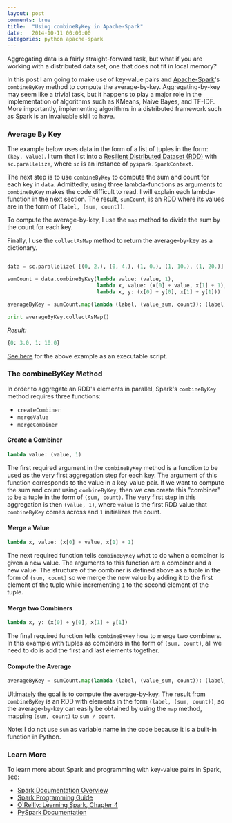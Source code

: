 ```yaml
---
layout: post
comments: true
title:  "Using combineByKey in Apache-Spark"
date:   2014-10-11 00:00:00
categories: python apache-spark
---
```


Aggregating data is a fairly straight-forward task, but what if you are working with a distributed data set, one that does not fit in local memory? 

In this post I am going to make use of key-value pairs and [Apache-Spark](https://spark.apache.org/)'s `combineByKey` method to compute the average-by-key. Aggregating-by-key may seem like a trivial task, but it happens to play a major role in the implementation of algorithms such as KMeans, Naive Bayes, and TF-IDF. More importantly, implementing algorithms in a distributed framework such as Spark is an invaluable skill to have.


### Average By Key

The example below uses data in the form of a list of tuples in the form: `(key, value)`. I turn that list into a [Resilient Distributed Dataset (RDD)](http://www.thecloudavenue.com/2014/01/resilient-distributed-datasets-rdd.html) with `sc.parallelize`, where `sc` is an instance of `pyspark.SparkContext`.

The next step is to use `combineByKey` to compute the sum and count for each key in `data`. Admittedly, using three lambda-functions as arguments to `combineByKey` makes the code difficult to read. I will explain each lambda-function in the next section. The result, `sumCount`, is an RDD where its values are in the form of `(label, (sum, count))`.

To compute the average-by-key, I use the `map` method to divide the sum by the count for each key.

Finally, I use the `collectAsMap` method to return the average-by-key as a dictionary.

```python

data = sc.parallelize( [(0, 2.), (0, 4.), (1, 0.), (1, 10.), (1, 20.)] )

sumCount = data.combineByKey(lambda value: (value, 1),
                             lambda x, value: (x[0] + value, x[1] + 1),
                             lambda x, y: (x[0] + y[0], x[1] + y[1]))

averageByKey = sumCount.map(lambda (label, (value_sum, count)): (label, value_sum / count))

print averageByKey.collectAsMap()
```

_Result:_

```python
{0: 3.0, 1: 10.0}
```

[See here](https://github.com/abshinn/abshinn.github.io/tree/master/extras/averageByKey.py) for the above example as an executable script.


### The combineByKey Method

In order to aggregate an RDD's elements in parallel, Spark's `combineByKey` method requires three functions:

- `createCombiner`
- `mergeValue`
- `mergeCombiner`


#### Create a Combiner

```python
lambda value: (value, 1)
```

The first required argument in the `combineByKey` method is a function to be used as the very first aggregation step for each key. The argument of this function corresponds to the value in a key-value pair. If we want to compute the sum and count using `combineByKey`, then we can create this "combiner" to be a tuple in the form of `(sum, count)`. The very first step in this aggregation is then `(value, 1)`, where `value` is the first RDD value that `combineByKey` comes across and `1` initializes the count.


#### Merge a Value

```python
lambda x, value: (x[0] + value, x[1] + 1)
```

The next required function tells `combineByKey` what to do when a combiner is given a new value. The arguments to this function are a combiner and a new value. The structure of the combiner is defined above as a tuple in the form of `(sum, count)` so we merge the new value by adding it to the first element of the tuple while incrementing `1` to the second element of the tuple.


#### Merge two Combiners

```python
lambda x, y: (x[0] + y[0], x[1] + y[1])
```

The final required function tells `combineByKey` how to merge two combiners. In this example with tuples as combiners in the form of `(sum, count)`, all we need to do is add the first and last elements together.


#### Compute the Average

```python
averageByKey = sumCount.map(lambda (label, (value_sum, count)): (label, value_sum / count))
```

Ultimately the goal is to compute the average-by-key. The result from `combineByKey` is an RDD with elements in the form `(label, (sum, count))`, so the average-by-key can easily be obtained by using the `map` method, mapping `(sum, count)` to `sum / count`. 

Note: I do not use `sum` as variable name in the code because it is a built-in function in Python.


### Learn More

To learn more about Spark and programming with key-value pairs in Spark, see:

- [Spark Documentation Overview](http://spark.apache.org/documentation.html) 
- [Spark Programming Guide](http://spark.apache.org/docs/latest/programming-guide.html)
- [O'Reilly: Learning Spark, Chapter 4](https://www.safaribooksonline.com/library/view/learning-spark/9781449359034/ch04.html)
- [PySpark Documentation](http://spark.apache.org/docs/latest/api/python/index.html)

